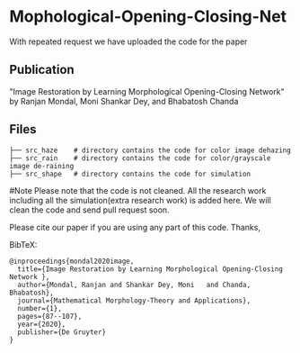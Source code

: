 # Mophological-Opening-Closing-Net


With repeated request we have uploaded the code for the paper 
## Publication
"Image Restoration by Learning Morphological Opening-Closing Network" by Ranjan Mondal, Moni Shankar Dey,  and Bhabatosh Chanda
 

## Files
```
├── src_haze    # directory contains the code for color image dehazing 
├── src_rain    # directory contains the code for color/grayscale image de-raining  
├── src_shape   # directory contains the code for simulation 
```


 
 
#Note
Please note that the code is not cleaned. All the research work including all the simulation(extra research work) is added here. We will 
clean the code and send pull request soon.




Please cite our paper if you are using any part of this code.
Thanks,

BibTeX:
```
@inproceedings{mondal2020image,
  title={Image Restoration by Learning Morphological Opening-Closing Network },
  author={Mondal, Ranjan and Shankar Dey, Moni   and Chanda, Bhabatosh},
  journal={Mathematical Morphology-Theory and Applications},
  number={1},
  pages={87--107},
  year={2020},
  publisher={De Gruyter}
}
```
